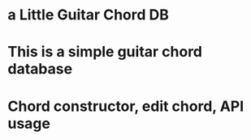 # a Little Guitar Chord DB
# This is a simple guitar chord database
# Chord constructor, edit chord, API usage
